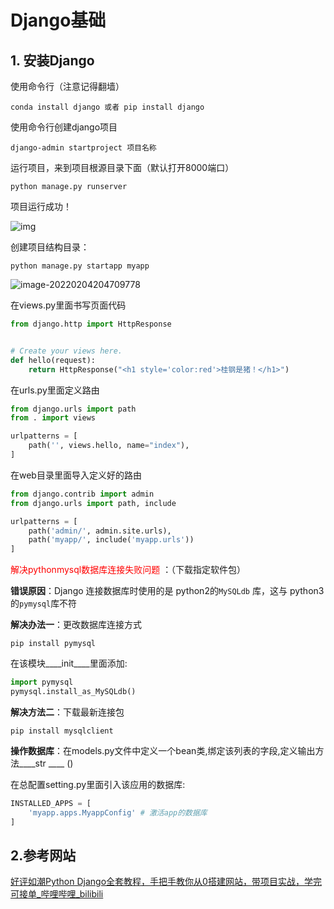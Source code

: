 # Django基础

## 1. 安装Django

使用命令行（注意记得翻墙）

~~~shell
conda install django 或者 pip install django
~~~

使用命令行创建django项目

~~~shell
django-admin startproject 项目名称
~~~

运行项目，来到项目根源目录下面（默认打开8000端口）

~~~shell
python manage.py runserver
~~~

项目运行成功！

![img](https://gitee.com/theCompassWillAlsoGetLost/typora-picture-resources2/raw/master/img/1762677-20201005184436073-500906534.png)

创建项目结构目录：

~~~shell
python manage.py startapp myapp
~~~

![image-20220204204709778](https://gitee.com/theCompassWillAlsoGetLost/typora-picture-resources2/raw/master/img/image-20220204204709778.png)

在views.py里面书写页面代码

~~~python
from django.http import HttpResponse


# Create your views here.
def hello(request):
    return HttpResponse("<h1 style='color:red'>桂钢是猪！</h1>")
~~~

在urls.py里面定义路由

~~~python
from django.urls import path
from . import views

urlpatterns = [
    path('', views.hello, name="index"),
]
~~~

在web目录里面导入定义好的路由

~~~python
from django.contrib import admin
from django.urls import path, include

urlpatterns = [
    path('admin/', admin.site.urls),
    path('myapp/', include('myapp.urls'))
]
~~~

<font color='red'>解决pythonmysql数据库连接失败问题</font> ：（下载指定软件包）

**错误原因**：Django 连接数据库时使用的是 python2的`MySQLdb` 库，这与 python3 的`pymysql`库不符

**解决办法一**：更改数据库连接方式

~~~shell
pip install pymysql
~~~

在该模块____init____里面添加:

~~~python
import pymysql
pymysql.install_as_MySQLdb()
~~~

**解决方法二**：下载最新连接包

~~~shell
pip install mysqlclient
~~~

**操作数据库**：在models.py文件中定义一个bean类,绑定该列表的字段,定义输出方法____str ____ ()

在总配置setting.py里面引入该应用的数据库:

~~~python
INSTALLED_APPS = [
    'myapp.apps.MyappConfig' # 激活app的数据库
]
~~~





## 2.参考网站

[好评如潮Python Django全套教程，手把手教你从0搭建网站，带项目实战，学完可接单_哔哩哔哩_bilibili](https://www.bilibili.com/video/BV1pq4y1W7a1?p=9)

